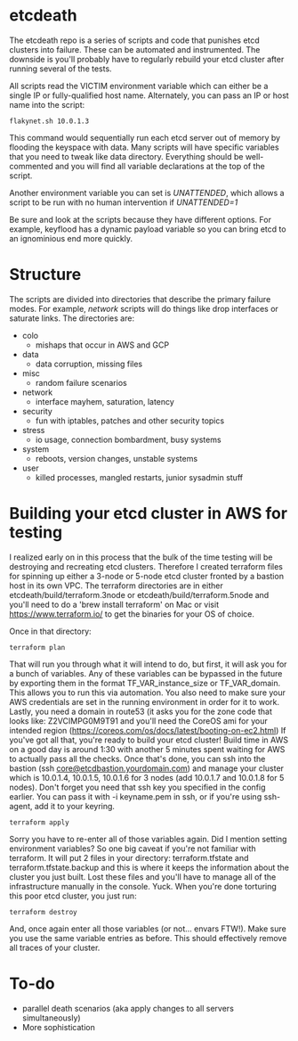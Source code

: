 # etcdeath
The etcdeath repo is a series of scripts and code that punishes etcd clusters into failure.  These can be automated and instrumented.  The downside is you'll probably have to regularly rebuild your etcd cluster after running several of the tests.

All scripts read the VICTIM environment variable which can either be a single IP or fully-qualified host name.  Alternately, you can pass an IP or host name into the script: 
```
flakynet.sh 10.0.1.3
```
This command would sequentially run each etcd server out of memory by flooding the keyspace with data.  Many scripts will have specific variables that you need to tweak like data directory.  Everything should be well-commented and you will find all variable declarations at the top of the script.

Another environment variable you can set is *UNATTENDED*, which allows a script to be run with no human intervention if *UNATTENDED=1*

Be sure and look at the scripts because they have different options.  For example, keyflood has a dynamic payload variable so you can bring etcd to an ignominious end more quickly.  

# Structure
The scripts are divided into directories that describe the primary failure modes.  For example, *network* scripts will do things like drop interfaces or saturate links.  The directories are:
* colo
  - mishaps that occur in AWS and GCP
* data
  - data corruption, missing files
* misc
  - random failure scenarios
* network
  - interface mayhem, saturation, latency
* security
  - fun with iptables, patches and other security topics
* stress
  - io usage, connection bombardment, busy systems
* system
  - reboots, version changes, unstable systems
* user
  - killed processes, mangled restarts, junior sysadmin stuff

# Building your etcd cluster in AWS for testing

I realized early on in this process that the bulk of the time testing will be destroying and recreating etcd clusters.  Therefore I created terraform files for spinning up either a 3-node or 5-node etcd cluster fronted by a bastion host in its own VPC.  The terraform directories are in either etcdeath/build/terraform.3node or etcdeath/build/terraform.5node and you'll need to do a 'brew install terraform' on Mac or visit https://www.terraform.io/ to get the binaries for your OS of choice.  

Once in that directory:
```
terraform plan
```
That will run you through what it will intend to do, but first, it will ask you for a bunch of variables.  Any of these variables can be bypassed in the future by exporting them in the format TF_VAR_instance_size or TF_VAR_domain.  This allows you to run this via automation.  You also need to make sure your AWS credentials are set in the running environment in order for it to work.  Lastly, you need a domain in route53 (it asks you for the zone code that looks like: Z2VCIMPG0M9T91 and you'll need the CoreOS ami for your intended region (https://coreos.com/os/docs/latest/booting-on-ec2.html) If you've got all that, you're ready to build your etcd cluster!  Build time in AWS on a good day is around 1:30 with another 5 minutes spent waiting for AWS to actually pass all the checks.  Once that's done, you can ssh into the bastion (ssh core@etcdbastion.yourdomain.com) and manage your cluster which is 10.0.1.4, 10.0.1.5, 10.0.1.6 for 3 nodes (add 10.0.1.7 and 10.0.1.8 for 5 nodes).  Don't forget you need that ssh key you specified in the config earlier.  You can pass it with -i keyname.pem in ssh, or if you're using ssh-agent, add it to your keyring.
```
terraform apply
```
Sorry you have to re-enter all of those variables again.  Did I mention setting environment variables?  So one big caveat if you're not familiar with terraform.  It will put 2 files in your directory: terraform.tfstate and terraform.tfstate.backup and this is where it keeps the information about the cluster you just built.  Lost these files and you'll have to manage all of the infrastructure manually in the console.  Yuck. When you're done torturing this poor etcd cluster, you just run:
```
terraform destroy
```
And, once again enter all those variables (or not... envars FTW!). Make sure you use the same variable entries as before.  This should effectively remove all traces of your cluster.  

# To-do 
- parallel death scenarios (aka apply changes to all servers simultaneously)
- More sophistication
